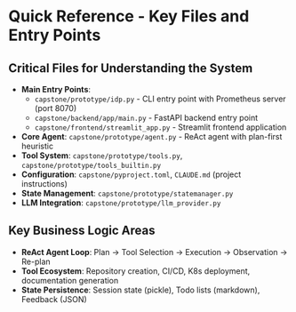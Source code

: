 # Quick Reference - Key Files and Entry Points

## Critical Files for Understanding the System

- **Main Entry Points**: 
  - `capstone/prototype/idp.py` - CLI entry point with Prometheus server (port 8070)
  - `capstone/backend/app/main.py` - FastAPI backend entry point
  - `capstone/frontend/streamlit_app.py` - Streamlit frontend application
- **Core Agent**: `capstone/prototype/agent.py` - ReAct agent with plan-first heuristic
- **Tool System**: `capstone/prototype/tools.py`, `capstone/prototype/tools_builtin.py`
- **Configuration**: `capstone/pyproject.toml`, `CLAUDE.md` (project instructions)
- **State Management**: `capstone/prototype/statemanager.py`
- **LLM Integration**: `capstone/prototype/llm_provider.py`

## Key Business Logic Areas

- **ReAct Agent Loop**: Plan → Tool Selection → Execution → Observation → Re-plan
- **Tool Ecosystem**: Repository creation, CI/CD, K8s deployment, documentation generation
- **State Persistence**: Session state (pickle), Todo lists (markdown), Feedback (JSON)